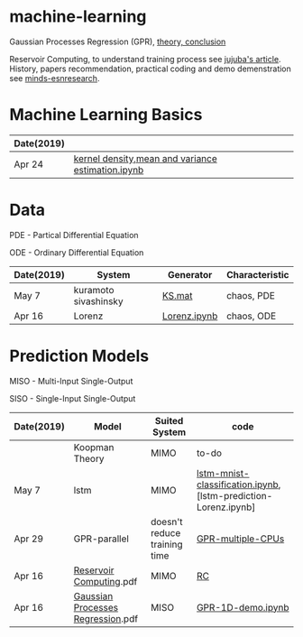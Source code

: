 # machine-learning
Gaussian Processes Regression (GPR), [theory, conclusion](https://github.com/suzyi/machine-learning/blob/master/GPR.pdf)

Reservoir Computing, to understand training process see [jujuba's article](http://jujuba.me/articles/reservoir_computing.html). History, papers recommendation, practical coding and demo demenstration see [minds-esnresearch](http://minds.jacobs-university.de/research/esnresearch/).
# Machine Learning Basics
| Date(2019) | |
|---| ----- |
| Apr 24 | [kernel density,mean and variance estimation.ipynb](https://github.com/suzyi/machine-learning/blob/master/notebook/pdf-and-expectation-and-variance-estimation.ipynb) |
# Data
PDE - Partical Differential Equation

ODE - Ordinary Differential Equation

| Date(2019) | System | Generator | Characteristic |
|---| ----- | -------- | ---------- |
| May 7 | kuramoto sivashinsky | [KS.mat](https://github.com/suzyi/Gaussian-process-regression/blob/master/data/KS.mat) | chaos, PDE |
| Apr 16 | Lorenz | [Lorenz.ipynb](https://github.com/suzyi/python/blob/master/notebook/Lorenz.ipynb) | chaos, ODE |

# Prediction Models
MISO - Multi-Input Single-Output

SISO - Single-Input Single-Output

| Date(2019) | Model | Suited System | code |
|---| ----- | -------- | ---------- |
|　 | Koopman Theory | MIMO | to-do |
| May 7 | lstm | MIMO | [lstm-mnist-classification.ipynb](https://github.com/suzyi/machine-learning/blob/master/notebook/rnn-lstm-mnist-classification.ipynb.ipynb), [lstm-prediction-Lorenz.ipynb] |
|Apr 29 | GPR-parallel | doesn't reduce training time | [GPR-multiple-CPUs](https://github.com/suzyi/Gaussian-process-regression/tree/master/examples) |
| Apr 16 | [Reservoir Computing](https://github.com/suzyi/machine-learning/blob/master/document/RC.pdf).pdf | MIMO | [RC](https://github.com/suzyi/reservoir-computing)|
| Apr 16 | [Gaussian Processes Regression](https://github.com/suzyi/machine-learning/blob/master/document/GPR.pdf).pdf  | MISO | [GPR-1D-demo.ipynb](https://github.com/suzyi/machine-learning/blob/master/notebook/GPR-1D-demo.ipynb) |

